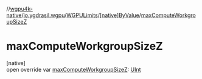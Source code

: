//[wgpu4k-native](../../../../index.md)/[io.ygdrasil.wgpu](../../index.md)/[WGPULimits](../index.md)/[[native]ByValue](index.md)/[maxComputeWorkgroupSizeZ](max-compute-workgroup-size-z.md)

# maxComputeWorkgroupSizeZ

[native]\
open override var [maxComputeWorkgroupSizeZ](max-compute-workgroup-size-z.md): [UInt](https://kotlinlang.org/api/core/kotlin-stdlib/kotlin/-u-int/index.html)